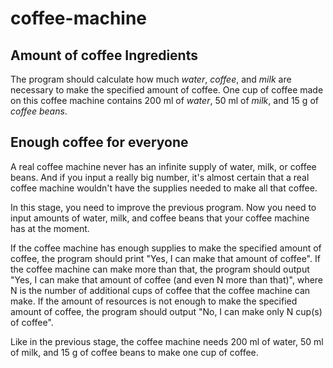 # coffee-machine

## Amount of coffee Ingredients

The program should calculate how much _water_, _coffee_, 
and _milk_ are necessary to make the specified amount 
of coffee. One cup of coffee made on this coffee machine 
contains 200 ml of _water_, 50 ml of _milk_, and 15 g of 
_coffee beans_.

## Enough coffee for everyone

A real coffee machine never has an infinite supply of water, 
milk, or coffee beans. And if you input a really big number, 
it's almost certain that a real coffee machine wouldn't have 
the supplies needed to make all that coffee.

In this stage, you need to improve the previous program. Now 
you need to input amounts of water, milk, and coffee beans 
that your coffee machine has at the moment.

If the coffee machine has enough supplies to make the specified 
amount of coffee, the program should print "Yes, I can make that 
amount of coffee". If the coffee machine can make more than that, 
the program should output "Yes, I can make that amount of coffee 
(and even N more than that)", where N is the number of additional 
cups of coffee that the coffee machine can make. If the amount 
of resources is not enough to make the specified amount of coffee, 
the program should output "No, I can make only N cup(s) of coffee".

Like in the previous stage, the coffee machine needs 200 ml of 
water, 50 ml of milk, and 15 g of coffee beans to make one cup 
of coffee.

